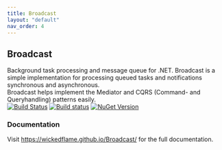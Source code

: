 ```yaml
---
title: Broadcast
layout: "default"
nav_order: 4
---
```

## Broadcast
Background task processing and message queue for .NET. Broadcast is a simple implementation for processing queued tasks and notifications synchronous and asynchronous.  
Broadcast helps implement the Mediator and CQRS (Command- and Queryhandling) patterns easily.  
[![Build Status](https://travis-ci.org/WickedFlame/Broadcast.svg?branch=master)](https://travis-ci.org/WickedFlame/Broadcast)
[![Build status](https://ci.appveyor.com/api/projects/status/ybdr1oa8p4x8h9h6/branch/master?svg=true)](https://ci.appveyor.com/project/chriswalpen/broadcast/branch/master)
[![NuGet Version](https://img.shields.io/nuget/v/broadcast.svg?style=flat)](https://www.nuget.org/packages/broadcast/)
  
### Documentation
Visit https://wickedflame.github.io/Broadcast/ for the full documentation.